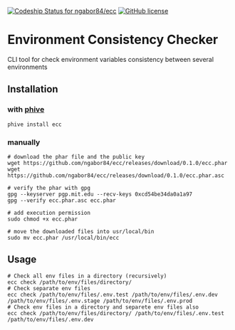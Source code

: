 [ ![Codeship Status for ngabor84/ecc](https://app.codeship.com/projects/d0ae3480-5798-0136-cad2-6231e092a7cb/status?branch=master)](https://app.codeship.com/projects/294979)
[![GitHub license](https://img.shields.io/github/license/ngabor84/ecc.svg)](https://github.com/ngabor84/ecc/blob/master/LICENSE)

# Environment Consistency Checker

CLI tool for check environment variables consistency between several environments

## Installation
### with [phive](https://github.com/phar-io/phive)
```shell
phive install ecc
```
### manually
```shell
# download the phar file and the public key
wget https://github.com/ngabor84/ecc/releases/download/0.1.0/ecc.phar
wget https://github.com/ngabor84/ecc/releases/download/0.1.0/ecc.phar.asc

# verify the phar with gpg
gpg --keyserver pgp.mit.edu --recv-keys 0xcd54be34da0a1a97
gpg --verify ecc.phar.asc ecc.phar

# add execution permission
sudo chmod +x ecc.phar

# move the downloaded files into usr/local/bin
sudo mv ecc.phar /usr/local/bin/ecc
```

## Usage
```shell
# Check all env files in a directory (recursively)
ecc check /path/to/env/files/directory/
# Check separate env files
ecc check /path/to/env/files/.env.test /path/to/env/files/.env.dev /path/to/env/files/.env.stage /path/to/env/files/.env.prod
# Check env files in a directory and separete env files also
ecc check /path/to/env/files/directory/ /path/to/env/files/.env.test /path/to/env/files/.env.dev
```